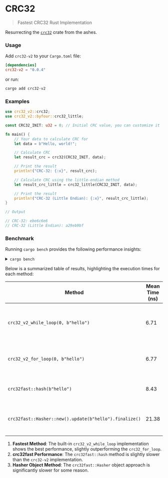 # CRC32

> Fastest CRC32 Rust Implementation

Resurrecting the [`crc32`](https://crates.io/crates/crc32) crate from the ashes.

### Usage

Add `crc32-v2` to your `Cargo.toml` file:

```toml
[dependencies]
crc32-v2 = "0.0.4"
```

or run:

```sh
cargo add crc32-v2
```

### Examples

```rust
use crc32_v2::crc32;
use crc32_v2::byfour::crc32_little;

const CRC32_INIT: u32 = 0; // Initial CRC value, you can customize it

fn main() {
    // Your data to calculate CRC for
    let data = b"Hello, world!";

    // Calculate CRC
    let result_crc = crc32(CRC32_INIT, data);

    // Print the result
    println!("CRC-32: {:x}", result_crc);

    // Calculate CRC using the little-endian method
    let result_crc_little = crc32_little(CRC32_INIT, data);

    // Print the result
    println!("CRC-32 (Little Endian): {:x}", result_crc_little);
}

// Output

// CRC-32: ebe6c6e6
// CRC-32 (Little Endian): a29eb9bf
```

### Benchmark

Running `cargo bench` provides the following performance insights:

<details>
<summary><code>cargo bench</code></summary>

```sh
cargo bench

   Compiling crc32-v2 v0.0.4 (/home/mahmoud/Desktop/TODO/crc32-v2)
    Finished `bench` profile [optimized] target(s) in 2.06s
     Running unittests src/lib.rs (target/release/deps/crc32_v2-3c56bd9cac40bc4d)

running 0 tests

test result: ok. 0 passed; 0 failed; 0 ignored; 0 measured; 0 filtered out; finished in 0.00s

     Running benches/benchmark.rs (target/release/deps/benchmark-f87f05a33c0b9723)
Benchmarking `crc32-v2` crc32_while_loop(0, b"hello") performance:: Warming up fBenchmarking `crc32-v2` crc32_while_loop(0, b"hello") performance:: Collecting 1`crc32-v2` crc32_while_loop(0, b"hello") performance:
                        time:   [6.6916 ns 6.7111 ns 6.7306 ns]
                        change: [-6.2932% -5.1894% -3.8925%] (p = 0.00 < 0.05)
                        Performance has improved.
Found 14 outliers among 100 measurements (14.00%)
  7 (7.00%) low mild
  2 (2.00%) high mild
  5 (5.00%) high severe

Benchmarking `crc32-v2` crc32_for_loop(0, b"hello") performance:: Warming up forBenchmarking `crc32-v2` crc32_for_loop(0, b"hello") performance:: Collecting 100`crc32-v2` crc32_for_loop(0, b"hello") performance:
                        time:   [6.7552 ns 6.7719 ns 6.7884 ns]
                        change: [-16.025% -12.793% -9.5779%] (p = 0.00 < 0.05)
                        Performance has improved.
Found 4 outliers among 100 measurements (4.00%)
  1 (1.00%) high mild
  3 (3.00%) high severe

Benchmarking `crc32fast` crc32fast::hash(b"hello") performance:: Warming up for Benchmarking `crc32fast` crc32fast::hash(b"hello") performance:: Collecting 100 `crc32fast` crc32fast::hash(b"hello") performance:
                        time:   [8.4118 ns 8.4320 ns 8.4522 ns]
                        change: [-9.0567% -7.0970% -5.3253%] (p = 0.00 < 0.05)
                        Performance has improved.
Found 4 outliers among 100 measurements (4.00%)
  4 (4.00%) high severe

Benchmarking `crc32fast` crc32fast::Hasher::new().update(b"hello").finalize() peBenchmarking `crc32fast` crc32fast::Hasher::new().update(b"hello").finalize() peBenchmarking `crc32fast` crc32fast::Hasher::new().update(b"hello").finalize() peBenchmarking `crc32fast` crc32fast::Hasher::new().update(b"hello").finalize() pe`crc32fast` crc32fast::Hasher::new().update(b"hello").finalize() performance:
                        time:   [21.334 ns 21.379 ns 21.419 ns]
                        change: [-6.8627% -5.2041% -3.7228%] (p = 0.00 < 0.05)
                        Performance has improved.
Found 5 outliers among 100 measurements (5.00%)
  2 (2.00%) high mild
  3 (3.00%) high severe
```

</details>

Below is a summarized table of results, highlighting the execution times for each method:

| **Method**                                     | **Mean Time (ns)** | **Outliers (%)** | **Description**                                |
|-----------------------------------------------|---------------------|-------------------|------------------------------------------------|
| `crc32_v2_while_loop(0, b"hello")`               | 6.71               |    14.00%           | CRC32-V2 built-in function using a while loop, optimized.   |
| `crc32_v2_for_loop(0, b"hello")`                 | 6.77               |    4.00%            | Custom CRC32-V2 using a for loop, optimized.     |
| `crc32fast::hash(b"hello")`                   | 8.43               |    4.00%            | crc32fast built-in hashing method.                |
| `crc32fast::Hasher::new().update(b"hello").finalize()`   | 21.38              |    5.00%            | Hasher object approach, slower initialization.|

1. **Fastest Method**: The built-in `crc32_v2_while_loop` implementation shows the best performance, slightly outperforming the `crc32_for_loop`.
1. **crc32fast Performance**: The `crc32fast::hash` method is slightly slower than the `crc32-v2` implementation.
1. **Hasher Object Method**: The `crc32fast::Hasher` object approach is significantly slower for some reason.
